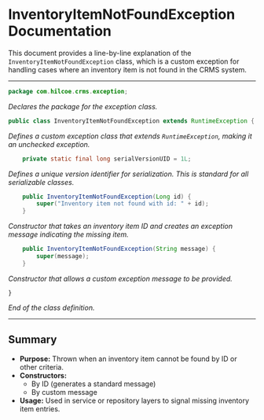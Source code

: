 # InventoryItemNotFoundException Documentation

This document provides a line-by-line explanation of the `InventoryItemNotFoundException` class, which is a custom exception for handling cases where an inventory item is not found in the CRMS system.

---

```java
package com.hilcoe.crms.exception;
```
*Declares the package for the exception class.*

```java
public class InventoryItemNotFoundException extends RuntimeException {
```
*Defines a custom exception class that extends `RuntimeException`, making it an unchecked exception.*

```java
    private static final long serialVersionUID = 1L;
```
*Defines a unique version identifier for serialization. This is standard for all serializable classes.*

```java
    public InventoryItemNotFoundException(Long id) {
        super("Inventory item not found with id: " + id);
    }
```
*Constructor that takes an inventory item ID and creates an exception message indicating the missing item.*

```java
    public InventoryItemNotFoundException(String message) {
        super(message);
    }
```
*Constructor that allows a custom exception message to be provided.*

```
}
```
*End of the class definition.*

---

## Summary
- **Purpose:** Thrown when an inventory item cannot be found by ID or other criteria.
- **Constructors:**
  - By ID (generates a standard message)
  - By custom message
- **Usage:** Used in service or repository layers to signal missing inventory item entries.

